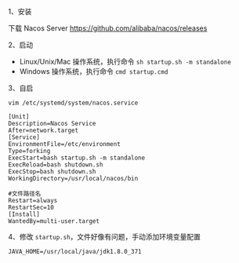 1、安装

下载 Nacos Server https://github.com/alibaba/nacos/releases

2、启动

+ Linux/Unix/Mac 操作系统，执行命令 `sh startup.sh -m standalone`
+ Windows 操作系统，执行命令 `cmd startup.cmd`

3、自启

`vim /etc/systemd/system/nacos.service`

```properties
[Unit]
Description=Nacos Service
After=network.target
[Service]
EnvironmentFile=/etc/environment
Type=forking
ExecStart=bash startup.sh -m standalone
ExecReload=bash shutdown.sh
ExecStop=bash shutdown.sh
WorkingDirectory=/usr/local/nacos/bin

#文件路径名
Restart=always
RestartSec=10
[Install]
WantedBy=multi-user.target
```

4、修改 `startup.sh`，文件好像有问题，手动添加环境变量配置

```
JAVA_HOME=/usr/local/java/jdk1.8.0_371
```

